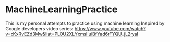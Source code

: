 # MachineLearningPractice
This is my personal attempts to practice using machine learning
Inspired by Google developers video series: https://www.youtube.com/watch?v=cKxRvEZd3Mw&list=PLOU2XLYxmsIIuiBfYad6rFYQU_jL2ryal
